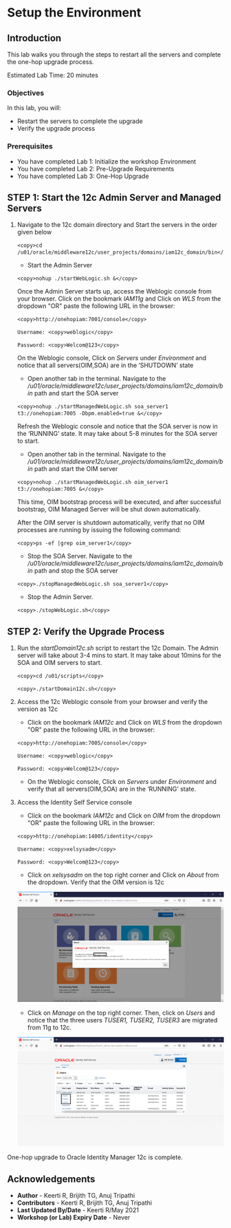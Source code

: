 # Setup the Environment

## Introduction

This lab walks you through the steps to restart all the servers and complete the one-hop upgrade process.

Estimated Lab Time: 20 minutes

### Objectives

In this lab, you will:
* Restart the servers to complete the upgrade
* Verify the upgrade process

### Prerequisites
* You have completed Lab 1: Initialize the workshop Environment
* You have completed Lab 2: Pre-Upgrade Requirements
* You have completed Lab 3: One-Hop Upgrade

## **STEP 1**: Start the 12c Admin Server and Managed Servers

1. Navigate to the 12c domain directory and Start the servers in the order given below
    ```
    <copy>cd /u01/oracle/middleware12c/user_projects/domains/iam12c_domain/bin</copy>
    ```

    - Start the Admin Server
    ```
    <copy>nohup ./startWebLogic.sh &</copy>
    ```
    Once the Admin Server starts up, access the Weblogic console from your browser.
    Click on the bookmark *IAM11g* and Click on *WLS* from the dropdown "OR" paste the following URL in the browser:

    ```
    <copy>http://onehopiam:7001/console</copy>
    ```
    ```
    Username: <copy>weblogic</copy>
    ```
    ```
    Password: <copy>Welcom@123</copy>
    ```

    On the Weblogic console, Click on *Servers* under *Environment* and notice that all servers(OIM,SOA) are in the ‘SHUTDOWN’ state

    - Open another tab in the terminal. Navigate to the */u01/oracle/middleware12c/user_projects/domains/iam12c_domain/bin* path and start the SOA server
    ```
    <copy>nohup ./startManagedWebLogic.sh soa_server1 t3://onehopiam:7005 -Dbpm.enabled=true &</copy>
    ```
    Refresh the Weblogic console and notice that the SOA server is now in the ‘RUNNING’ state. It may take about 5-8 minutes for the SOA server to start.

    - Open another tab in the terminal. Navigate to the */u01/oracle/middleware12c/user_projects/domains/iam12c_domain/bin* path and start the OIM server
    ```
    <copy>nohup ./startManagedWebLogic.sh oim_server1 t3://onehopiam:7005 &</copy>
    ```
    This time, OIM bootstrap process will be executed, and after successful bootstrap, OIM Managed Server will be shut down automatically.

    After the OIM server is shutdown automatically, verify that no OIM processes are running by issuing the following command:
    ```
    <copy>ps -ef |grep oim_server1</copy>
    ```

    - Stop the SOA Server. Navigate to the */u01/oracle/middleware12c/user_projects/domains/iam12c_domain/bin* path and stop the SOA server
    ```
    <copy>./stopManagedWebLogic.sh soa_server1</copy>
    ```
    - Stop the Admin Server.
    ```
    <copy>./stopWebLogic.sh</copy>
    ```

## **STEP 2:** Verify the Upgrade Process

1. Run the *startDomain12c.sh* script to restart the 12c Domain.
The Admin server will take about 3-4 mins to start. It may take about 10mins for the SOA and OIM servers to start.

    ```
    <copy>cd /u01/scripts</copy>
    ```

    ```
    <copy>./startDomain12c.sh</copy>
    ```
1. Access the 12c Weblogic console from your browser and verify the version as 12c

    - Click on the bookmark *IAM12c* and Click on *WLS* from the dropdown "OR" paste the following URL in the browser:

    ```
    <copy>http://onehopiam:7005/console</copy>
    ```
    ```
    Username: <copy>weblogic</copy>
    ```
    ```
    Password: <copy>Welcom@123</copy>
    ```

    - On the Weblogic console, Click on *Servers* under *Environment* and verify that all servers(OIM,SOA) are in the ‘RUNNING’ state.  

2. Access the Identity Self Service console

    - Click on the bookmark *IAM12c* and Click on *OIM* from the dropdown "OR" paste the following URL in the browser:

    ```
    <copy>http://onehopiam:14005/identity</copy>
    ```
    ```
    Username: <copy>xelsysadm</copy>
    ```
    ```
    Password: <copy>Welcom@123</copy>
    ```

    - Click on *xelsysadm* on the top right corner and Click on *About* from the dropdown. Verify that the OIM version is 12c

    ![](images/1-identity.PNG)

    - Click on *Manage* on the top right corner. Then, click on *Users* and notice that the three users *TUSER1, TUSER2, TUSER3* are migrated from 11g to 12c.

    ![](images/2-users.PNG)

One-hop upgrade to Oracle Identity Manager 12c is complete.


## Acknowledgements
* **Author** - Keerti R, Brijith TG, Anuj Tripathi
* **Contributors** -  Keerti R, Brijith TG, Anuj Tripathi
* **Last Updated By/Date** - Keerti R/May 2021
* **Workshop (or Lab) Expiry Date** - Never

